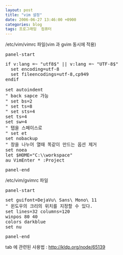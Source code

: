```yaml
---
layout: post
title: "vim 설정"
date: 2006-06-27 13:46:00 +0900
categories: blog
tags: 프로그래밍  컴퓨터
---
```


/etc/vim/vimrc 파일(vim 과 gvim 동시에 적용)
<pre>panel-start</pre>
<pre>
if v:lang =~ "utf8$" || v:lang =~ "UTF-8$"
  set encoding=utf-8
  set fileencodings=utf-8,cp949
endif

set autoindent
" back sapce 가능
" set bs=2
" set ts=8
" set sts=4
set ts=4
set sw=4
" 탭을 스페이스로
" set et
set nobackup
" 창을 나누어 열때 똑같이 만드는 옵션 제거
set noea
let $HOME="C:\\workspace"
au VimEnter * :Project
</pre>
<pre>panel-end</pre>

/etc/vim/gvimrc 파일
<pre>panel-start</pre>
<pre>
set guifont=DejaVu\ Sans\ Mono\ 11
" 윈도우의 크리의 위치를 지정할 수 있다.
set lines=32 columns=120
winpos 80 40
colors darkblue
set nu
</pre>
<pre>panel-end</pre>

tab 에 관련된 사용법 : http://kldp.org/node/65139

